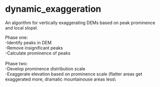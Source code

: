 # dynamic_exaggeration
An algorithm for vertically exaggerating DEMs based on peak prominence and local slope\


Phase one:\
-Identify peaks in DEM\
-Remove insignificant peaks\
-Calculate prominence of peaks\
\
Phase two:\
-Develop prominence distribution scale\
-Exaggerate elevation based on prominence scale (flatter areas get exaggerated more, dramatic mountainouse areas less\
